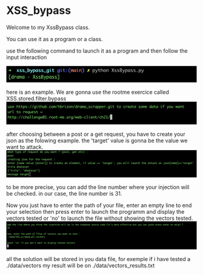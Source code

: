 # XSS_bypass

Welcome to my XssBypass class.

You can use it as a program or a class.

use the following command to launch it as a program and then follow the input interaction

![](Screenshots/scr1.png)

here is an example.
We are gonna use the rootme exercice called XSS.stored.filter.bypass
![](Screenshots/scr2.png)

after choosing between a post or a get request, you have to create your json as the folowing example.
the 'target' value is gonna be the value we want to attack.
![](Screenshots/scr3.png)

to be more precise, you can add the line number where your injection will be checked. in our case, the line 
number is 31.

Now you just have to enter the path of your file, enter an empty line to end your selection
then press enter to launch the programm and display the vectors tested or 'no' to launch the file without 
showing the vectors tested.
![](Screenshots/scr4.png)

all the solution will be stored in you data file, 
for exemple if i have tested a ./data/vectors
my result will be on ./data/vectors_results.txt
